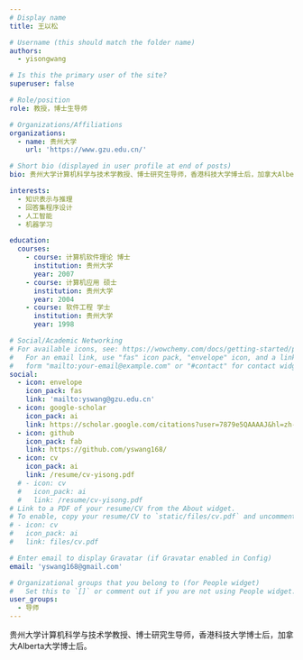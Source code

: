 ```yaml
---
# Display name
title: 王以松

# Username (this should match the folder name)
authors:
  - yisongwang

# Is this the primary user of the site?
superuser: false

# Role/position
role: 教授，博士生导师

# Organizations/Affiliations
organizations:
  - name: 贵州大学
    url: 'https://www.gzu.edu.cn/'

# Short bio (displayed in user profile at end of posts)
bio: 贵州大学计算机科学与技术学教授、博士研究生导师，香港科技大学博士后，加拿大Alberta 大学博士后。

interests:
  - 知识表示与推理
  - 回答集程序设计
  - 人工智能
  - 机器学习

education:
  courses:
    - course: 计算机软件理论 博士
      institution: 贵州大学
      year: 2007
    - course: 计算机应用 硕士
      institution: 贵州大学
      year: 2004
    - course: 软件工程 学士
      institution: 贵州大学
      year: 1998

# Social/Academic Networking
# For available icons, see: https://wowchemy.com/docs/getting-started/page-builder/#icons
#   For an email link, use "fas" icon pack, "envelope" icon, and a link in the
#   form "mailto:your-email@example.com" or "#contact" for contact widget.
social:
  - icon: envelope
    icon_pack: fas
    link: 'mailto:yswang@gzu.edu.cn'
  - icon: google-scholar
    icon_pack: ai
    link: https://scholar.google.com/citations?user=7879e5QAAAAJ&hl=zh-CN&oi=ao
  - icon: github
    icon_pack: fab
    link: https://github.com/yswang168/
  - icon: cv
    icon_pack: ai
    link: /resume/cv-yisong.pdf
  # - icon: cv
  #   icon_pack: ai
  #   link: /resume/cv-yisong.pdf
# Link to a PDF of your resume/CV from the About widget.
# To enable, copy your resume/CV to `static/files/cv.pdf` and uncomment the lines below.
# - icon: cv
#   icon_pack: ai
#   link: files/cv.pdf

# Enter email to display Gravatar (if Gravatar enabled in Config)
email: 'yswang168@gmail.com'

# Organizational groups that you belong to (for People widget)
#   Set this to `[]` or comment out if you are not using People widget.
user_groups:
  - 导师
---
```


贵州大学计算机科学与技术学教授、博士研究生导师，香港科技大学博士后，加拿大Alberta大学博士后。